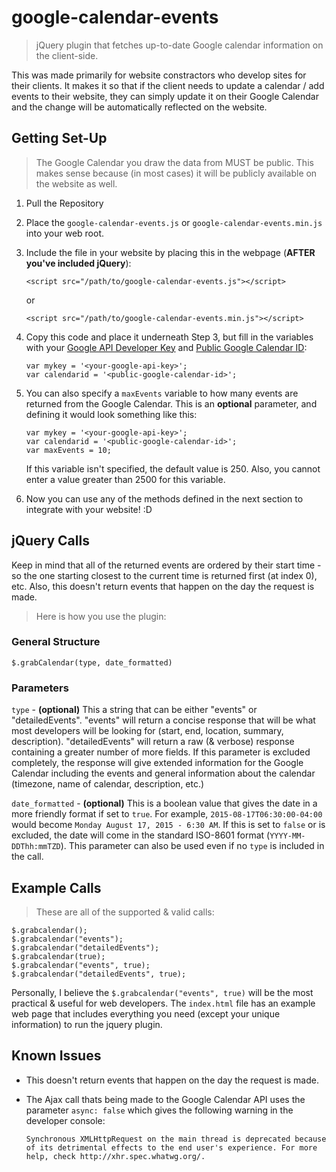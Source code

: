 # google-calendar-events
> jQuery plugin that fetches up-to-date Google calendar information on the client-side.

This was made primarily for website constractors who develop sites for their clients. It makes it so that if the client needs to update a calendar / add events to their website, they can simply update it on their Google Calendar and the change will be automatically reflected on the website. 

## Getting Set-Up

> The Google Calendar you draw the data from MUST be public. This makes sense because (in most cases) it will be publicly available on the website as well.

1. Pull the Repository
2. Place the ```google-calendar-events.js``` or ```google-calendar-events.min.js``` into your web root.
3. Include the file in your website by placing this in the webpage (**AFTER you've included jQuery**):

	```
	<script src="/path/to/google-calendar-events.js"></script>
	```
	or
	```
	<script src="/path/to/google-calendar-events.min.js"></script>
	```
4. Copy this code and place it underneath Step 3, but fill in the variables with your [Google API Developer Key](https://console.developers.google.com) and [Public Google Calendar ID](http://wpdocs.philderksen.com/google-calendar-events/getting-started/find-calendar-id/):

	```
	var mykey = '<your-google-api-key>'; 
    var calendarid = '<public-google-calendar-id>'; 
	```
5. You can also specify a ```maxEvents``` variable to how many events are returned from the Google Calendar. This is an **optional** parameter, and defining it would look something like this:

	```
	var mykey = '<your-google-api-key>'; 
    var calendarid = '<public-google-calendar-id>'; 
    var maxEvents = 10; 
	```

	If this variable isn't specified, the default value is 250. Also, you cannot enter a value greater than 2500 for this variable.
	
6. Now you can use any of the methods defined in the next section to integrate with your website! :D

## jQuery Calls

Keep in mind that all of the returned events are ordered by their start time - so the one starting closest to the current time is returned first (at index 0), etc. Also, this doesn't return events that happen on the day the request is made.

> Here is how you use the plugin:

### General Structure

```$.grabCalendar(type, date_formatted)```

### Parameters

```type``` - **(optional)** This a string that can be either "events" or "detailedEvents". "events" will return a concise response that will be what most developers will be looking for (start, end, location, summary, description). "detailedEvents" will return a raw (& verbose) response containing a greater number of more fields. If this parameter is excluded completely, the response will give extended information for the Google Calendar including the events and general information about the calendar (timezone, name of calendar, description, etc.)

```date_formatted``` - **(optional)** This is a boolean value that gives the date in a more friendly format if set to ```true```. For example, ```2015-08-17T06:30:00-04:00``` would become ```Monday August 17, 2015 - 6:30 AM```. If this is set to ```false``` or is excluded, the date will come in the standard ISO-8601 format (```YYYY-MM-DDThh:mmTZD```). This parameter can also be used even if no ```type``` is included in the call.

## Example Calls

> These are all of the supported & valid calls:

```
$.grabcalendar();
$.grabcalendar("events");
$.grabcalendar("detailedEvents");
$.grabcalendar(true);
$.grabcalendar("events", true);
$.grabcalendar("detailedEvents", true);
```

Personally, I believe the ```$.grabcalendar("events", true)``` will be the most practical & useful for web developers. The ```index.html``` file has an example web page that includes everything you need (except your unique information) to run the jquery plugin.

## Known Issues

- This doesn't return events that happen on the day the request is made.
- The Ajax call thats being made to the Google Calendar API uses the parameter ```async: false``` which gives the following warning in the developer console:

	```
	Synchronous XMLHttpRequest on the main thread is deprecated because of its detrimental effects to the end user's experience. For more help, check http://xhr.spec.whatwg.org/.
	```
